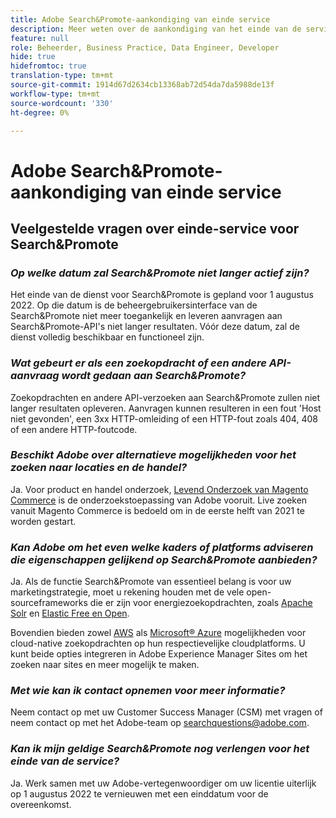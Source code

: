 ```yaml
---
title: Adobe Search&Promote-aankondiging van einde service
description: Meer weten over de aankondiging van het einde van de service van Adobe Search&Promote?
feature: null
role: Beheerder, Business Practice, Data Engineer, Developer
hide: true
hidefromtoc: true
translation-type: tm+mt
source-git-commit: 1914d67d2634cb13368ab72d54da7da5988de13f
workflow-type: tm+mt
source-wordcount: '330'
ht-degree: 0%

---
```



# Adobe Search&amp;Promote-aankondiging van einde service

## Veelgestelde vragen over einde-service voor Search&amp;Promote

### **_Op welke datum zal Search&amp;Promote niet langer actief zijn?_**

Het einde van de dienst voor Search&amp;Promote is gepland voor 1 augustus 2022. Op die datum is de beheergebruikersinterface van de Search&amp;Promote niet meer toegankelijk en leveren aanvragen aan Search&amp;Promote-API&#39;s niet langer resultaten. Vóór deze datum, zal de dienst volledig beschikbaar en functioneel zijn.

### **_Wat gebeurt er als een zoekopdracht of een andere API-aanvraag wordt gedaan aan Search&amp;Promote?_**

Zoekopdrachten en andere API-verzoeken aan Search&amp;Promote zullen niet langer resultaten opleveren. Aanvragen kunnen resulteren in een fout &#39;Host niet gevonden&#39;, een 3xx HTTP-omleiding of een HTTP-fout zoals 404, 408 of een andere HTTP-foutcode.

### **_Beschikt Adobe over alternatieve mogelijkheden voor het zoeken naar locaties en de handel?_**

Ja. Voor product en handel onderzoek, [Levend Onderzoek van Magento Commerce](https://blog.adobe.com/en/publish/2020/11/23/new-ai-capabilities-for-magento-commerce-improve-retail.html) is de onderzoekstoepassing van Adobe vooruit. Live zoeken vanuit Magento Commerce is bedoeld om in de eerste helft van 2021 te worden gestart.

### **_Kan Adobe om het even welke kaders of platforms adviseren die eigenschappen gelijkend op Search&amp;Promote aanbieden?_**

Ja. Als de functie Search&amp;Promote van essentieel belang is voor uw marketingstrategie, moet u rekening houden met de vele open-sourceframeworks die er zijn voor energiezoekopdrachten, zoals [Apache Solr](https://solr.apache.org/) en [Elastic Free en Open](https://www.elastic.co/about/free-and-open).

Bovendien bieden zowel [AWS](https://aws.amazon.com/cloudsearch/) als [Microsoft® Azure](https://azure.microsoft.com/en-us/services/search/) mogelijkheden voor cloud-native zoekopdrachten op hun respectievelijke cloudplatforms. U kunt beide opties integreren in Adobe Experience Manager Sites om het zoeken naar sites en meer mogelijk te maken.

### **_Met wie kan ik contact opnemen voor meer informatie?_**

Neem contact op met uw Customer Success Manager (CSM) met vragen of neem contact op met het Adobe-team op [searchquestions@adobe.com](mailto:searchquestions@adobe.com).

### **_Kan ik mijn geldige Search&amp;Promote nog verlengen voor het einde van de service?_**

Ja. Werk samen met uw Adobe-vertegenwoordiger om uw licentie uiterlijk op 1 augustus 2022 te vernieuwen met een einddatum voor de overeenkomst.